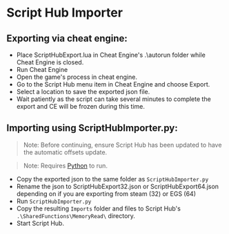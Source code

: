 # Script Hub Importer

## Exporting via cheat engine:
* Place ScriptHubExport.lua in Cheat Engine's .\autorun folder while Cheat Engine is closed.
* Run Cheat Engine
* Open the game's process in cheat engine.
* Go to the Script Hub menu item in Cheat Engine and choose Export.
* Select a location to save the exported json file.
* Wait patiently as the script can take several minutes to complete the export and CE will be frozen during this time.

## Importing using ScriptHubImporter.py:
> Note: Before continuing, ensure Script Hub has been updated to have the automatic offsets update.  

> Note: Requires [Python](https://www.python.org/) to run. 
* Copy the exported json to the same folder as ``ScriptHubImporter.py``
* Rename the json to ScriptHubExport32.json or ScriptHubExport64.json depending on if you are exporting from steam (32) or EGS (64)
* Run ``ScriptHubImporter.py``
* Copy the resulting ``Imports`` folder and files to Script Hub's ``.\SharedFunctions\MemoryRead\`` directory.
* Start Script Hub.